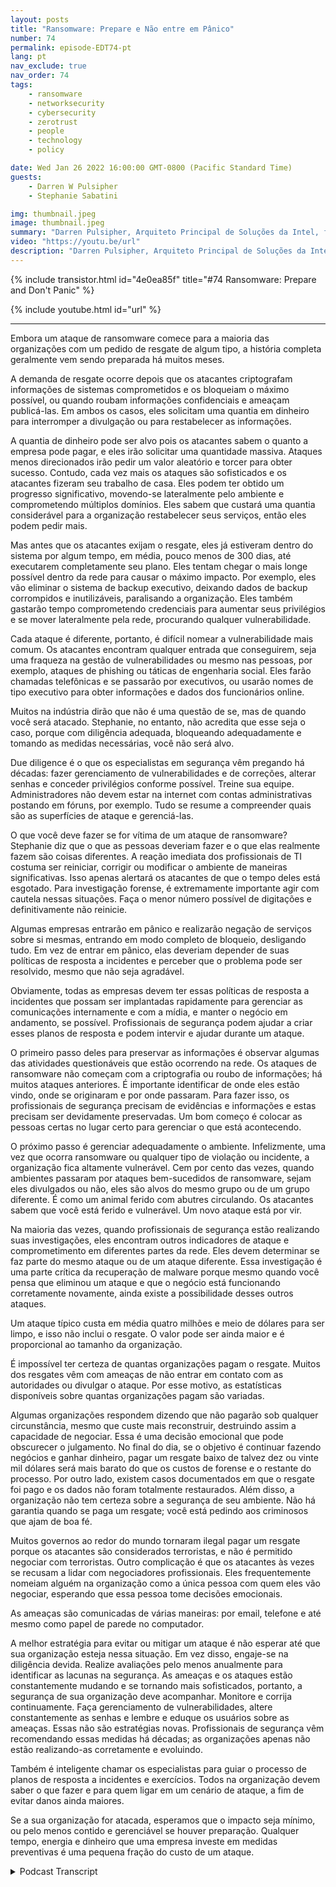 ```yaml
---
layout: posts
title: "Ransomware: Prepare e Não entre em Pânico"
number: 74
permalink: episode-EDT74-pt
lang: pt
nav_exclude: true
nav_order: 74
tags:
    - ransomware
    - networksecurity
    - cybersecurity
    - zerotrust
    - people
    - technology
    - policy

date: Wed Jan 26 2022 16:00:00 GMT-0800 (Pacific Standard Time)
guests:
    - Darren W Pulsipher
    - Stephanie Sabatini

img: thumbnail.jpeg
image: thumbnail.jpeg
summary: "Darren Pulsipher, Arquiteto Principal de Soluções da Intel, fala com Stephanie Sabatini, Diretora Sênior de Serviços Profissionais da Hitachi Systems Security, sobre prevenir e se preparar para ataques de ransomware e o que fazer se sua organização for atacada."
video: "https://youtu.be/url"
description: "Darren Pulsipher, Arquiteto Principal de Soluções da Intel, fala com Stephanie Sabatini, Diretora Sênior de Serviços Profissionais da Hitachi Systems Security, sobre prevenir e se preparar para ataques de ransomware e o que fazer se sua organização for atacada."
---
```


<div>
{% include transistor.html id="4e0ea85f" title="#74 Ransomware: Prepare and Don't Panic" %}

{% include youtube.html id="url" %}
</div>

---

Embora um ataque de ransomware comece para a maioria das organizações com um pedido de resgate de algum tipo, a história completa geralmente vem sendo preparada há muitos meses.

A demanda de resgate ocorre depois que os atacantes criptografam informações de sistemas comprometidos e os bloqueiam o máximo possível, ou quando roubam informações confidenciais e ameaçam publicá-las. Em ambos os casos, eles solicitam uma quantia em dinheiro para interromper a divulgação ou para restabelecer as informações.

A quantia de dinheiro pode ser alvo pois os atacantes sabem o quanto a empresa pode pagar, e eles irão solicitar uma quantidade massiva. Ataques menos direcionados irão pedir um valor aleatório e torcer para obter sucesso. Contudo, cada vez mais os ataques são sofisticados e os atacantes fizeram seu trabalho de casa. Eles podem ter obtido um progresso significativo, movendo-se lateralmente pelo ambiente e comprometendo múltiplos domínios. Eles sabem que custará uma quantia considerável para a organização restabelecer seus serviços, então eles podem pedir mais.

Mas antes que os atacantes exijam o resgate, eles já estiveram dentro do sistema por algum tempo, em média, pouco menos de 300 dias, até executarem completamente seu plano. Eles tentam chegar o mais longe possível dentro da rede para causar o máximo impacto. Por exemplo, eles vão eliminar o sistema de backup executivo, deixando dados de backup corrompidos e inutilizáveis, paralisando a organização. Eles também gastarão tempo comprometendo credenciais para aumentar seus privilégios e se mover lateralmente pela rede, procurando qualquer vulnerabilidade.

Cada ataque é diferente, portanto, é difícil nomear a vulnerabilidade mais comum. Os atacantes encontram qualquer entrada que conseguirem, seja uma fraqueza na gestão de vulnerabilidades ou mesmo nas pessoas, por exemplo, ataques de phishing ou táticas de engenharia social. Eles farão chamadas telefônicas e se passarão por executivos, ou usarão nomes de tipo executivo para obter informações e dados dos funcionários online.

Muitos na indústria dirão que não é uma questão de se, mas de quando você será atacado. Stephanie, no entanto, não acredita que esse seja o caso, porque com diligência adequada, bloqueando adequadamente e tomando as medidas necessárias, você não será alvo.

Due diligence é o que os especialistas em segurança vêm pregando há décadas: fazer gerenciamento de vulnerabilidades e de correções, alterar senhas e conceder privilégios conforme possível. Treine sua equipe. Administradores não devem estar na internet com contas administrativas postando em fóruns, por exemplo. Tudo se resume a compreender quais são as superfícies de ataque e gerenciá-las.

O que você deve fazer se for vítima de um ataque de ransomware? Stephanie diz que o que as pessoas deveriam fazer e o que elas realmente fazem são coisas diferentes. A reação imediata dos profissionais de TI costuma ser reiniciar, corrigir ou modificar o ambiente de maneiras significativas. Isso apenas alertará os atacantes de que o tempo deles está esgotado. Para investigação forense, é extremamente importante agir com cautela nessas situações. Faça o menor número possível de digitações e definitivamente não reinicie.

Algumas empresas entrarão em pânico e realizarão negação de serviços sobre si mesmas, entrando em modo completo de bloqueio, desligando tudo. Em vez de entrar em pânico, elas deveriam depender de suas políticas de resposta a incidentes e perceber que o problema pode ser resolvido, mesmo que não seja agradável.

Obviamente, todas as empresas devem ter essas políticas de resposta a incidentes que possam ser implantadas rapidamente para gerenciar as comunicações internamente e com a mídia, e manter o negócio em andamento, se possível. Profissionais de segurança podem ajudar a criar esses planos de resposta e podem intervir e ajudar durante um ataque.

O primeiro passo deles para preservar as informações é observar algumas das atividades questionáveis ​​que estão ocorrendo na rede. Os ataques de ransomware não começam com a criptografia ou roubo de informações; há muitos ataques anteriores. É importante identificar de onde eles estão vindo, onde se originaram e por onde passaram. Para fazer isso, os profissionais de segurança precisam de evidências e informações e estas precisam ser devidamente preservadas. Um bom começo é colocar as pessoas certas no lugar certo para gerenciar o que está acontecendo.

O próximo passo é gerenciar adequadamente o ambiente. Infelizmente, uma vez que ocorra ransomware ou qualquer tipo de violação ou incidente, a organização fica altamente vulnerável. Cem por cento das vezes, quando ambientes passaram por ataques bem-sucedidos de ransomware, sejam eles divulgados ou não, eles são alvos do mesmo grupo ou de um grupo diferente. É como um animal ferido com abutres circulando. Os atacantes sabem que você está ferido e vulnerável. Um novo ataque está por vir.

Na maioria das vezes, quando profissionais de segurança estão realizando suas investigações, eles encontram outros indicadores de ataque e comprometimento em diferentes partes da rede. Eles devem determinar se faz parte do mesmo ataque ou de um ataque diferente. Essa investigação é uma parte crítica da recuperação de malware porque mesmo quando você pensa que eliminou um ataque e que o negócio está funcionando corretamente novamente, ainda existe a possibilidade desses outros ataques.

Um ataque típico custa em média quatro milhões e meio de dólares para ser limpo, e isso não inclui o resgate. O valor pode ser ainda maior e é proporcional ao tamanho da organização.

É impossível ter certeza de quantas organizações pagam o resgate. Muitos dos resgates vêm com ameaças de não entrar em contato com as autoridades ou divulgar o ataque. Por esse motivo, as estatísticas disponíveis sobre quantas organizações pagam são variadas.

Algumas organizações respondem dizendo que não pagarão sob qualquer circunstância, mesmo que custe mais reconstruir, destruindo assim a capacidade de negociar. Essa é uma decisão emocional que pode obscurecer o julgamento. No final do dia, se o objetivo é continuar fazendo negócios e ganhar dinheiro, pagar um resgate baixo de talvez dez ou vinte mil dólares será mais barato do que os custos de forense e o restante do processo. Por outro lado, existem casos documentados em que o resgate foi pago e os dados não foram totalmente restaurados. Além disso, a organização não tem certeza sobre a segurança de seu ambiente. Não há garantia quando se paga um resgate; você está pedindo aos criminosos que ajam de boa fé.

Muitos governos ao redor do mundo tornaram ilegal pagar um resgate porque os atacantes são considerados terroristas, e não é permitido negociar com terroristas. Outro complicação é que os atacantes às vezes se recusam a lidar com negociadores profissionais. Eles frequentemente nomeiam alguém na organização como a única pessoa com quem eles vão negociar, esperando que essa pessoa tome decisões emocionais.

As ameaças são comunicadas de várias maneiras: por email, telefone e até mesmo como papel de parede no computador.

A melhor estratégia para evitar ou mitigar um ataque é não esperar até que sua organização esteja nessa situação. Em vez disso, engaje-se na diligência devida. Realize avaliações pelo menos anualmente para identificar as lacunas na segurança. As ameaças e os ataques estão constantemente mudando e se tornando mais sofisticados, portanto, a segurança de sua organização deve acompanhar. Monitore e corrija continuamente. Faça gerenciamento de vulnerabilidades, altere constantemente as senhas e lembre e eduque os usuários sobre as ameaças. Essas não são estratégias novas. Profissionais de segurança vêm recomendando essas medidas há décadas; as organizações apenas não estão realizando-as corretamente e evoluindo.

Também é inteligente chamar os especialistas para guiar o processo de planos de resposta a incidentes e exercícios. Todos na organização devem saber o que fazer e para quem ligar em um cenário de ataque, a fim de evitar danos ainda maiores.

Se a sua organização for atacada, esperamos que o impacto seja mínimo, ou pelo menos contido e gerenciável se houver preparação. Qualquer tempo, energia e dinheiro que uma empresa investe em medidas preventivas é uma pequena fração do custo de um ataque.



<details>
<summary> Podcast Transcript </summary>

<p></p>

</details>
